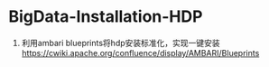 # BigData-Installation-HDP

1. 利用ambari blueprints将hdp安装标准化，实现一键安装
https://cwiki.apache.org/confluence/display/AMBARI/Blueprints
